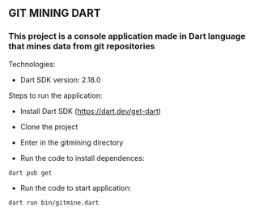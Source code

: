 ## GIT MINING DART

### This project is a console application made in Dart language that mines data from git repositories

Technologies:

- Dart SDK version: 2.18.0

Steps to run the application:

- Install Dart SDK (https://dart.dev/get-dart)
- Clone the project
- Enter in the gitmining directory

- Run the code to install dependences:

```
dart pub get
```

- Run the code to start application:

```
dart run bin/gitmine.dart
```

